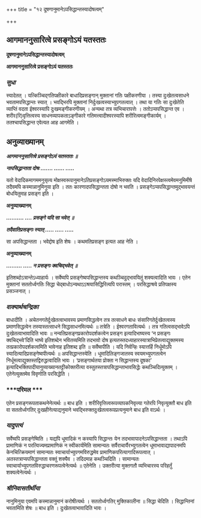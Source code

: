 +++
title = "१२ दूषणानुमानेऽपसिद्धान्तस्यादोषत्वम्"

+++


## आगमाननुसारित्वे प्रसङ्गोऽयं यतस्ततः

**दूषणानुमानेऽपसिद्धान्तस्यादोषत्वम्**

**आगमाननुसारित्वे प्रसङ्गोऽयं यतस्ततः**

### ***सुधा***

स्यादेतत् । यत्किञ्चिद्गतिपक्षीकारे बाधादिप्रसङ्गान् मुक्तानां गतिः पक्षीकरणीया । तस्या दुःखेतत्वसाधने भवतामपसिद्धान्तः स्यात् । भवद्भिरपि मुक्तानां निर्दुःखत्वस्याभ्युपगतत्वात् । तथा या गतिः सा दुःखेतेति व्याप्तिं वदता ईश्वरस्यापि दुःखमङ्गीकरणीयम् । अन्यथा तत्र व्यभिचारापत्तेः । ततोऽप्यपसिद्धान्त एव । शरीर(रि)वृत्तित्वस्य साधनव्यापकताऽङ्गीकारे गतिमत्त्वादीश्वरस्यापि शरीरित्वमङ्गीकार्यम् । ततश्चापसिद्धान्त एवेत्यत आह आगमेति ।

## **अनुव्याख्यानम्**

***आगमाननुसारित्वे प्रसङ्गोऽयं यतस्ततः ॥***

***नापसिद्धान्तता दोषः ....... ...... .....***

यतो वेदादिकमागममनुसृत्य मोक्षस्वरूपानुमानेऽतिप्रसङ्गोऽयमस्माभिरुक्तः यदि वेदादिनिरपेक्षस्त्वमेवमनुमिमीषे तदैवमपि कस्मान्नानुमिनुया इति । ततः कारणादपसिद्धान्तता दोषो न भवति । प्रसङ्गेऽप्यपसिद्धान्तमुद्भावयन्तं बोधयितुमाह प्रसङ्ग इति ।

**अनुव्याख्यानम्**

***.......... .... प्रसङ्गे यदि सा भवेत् ॥***

***तदैवातिप्रसङ्गः स्यात् ..... ..... .....***

सा अपसिद्धान्तता । भवेद्दोष इति शेषः । कथमतिप्रसङ्ग इत्यत आह नेति ।

**अनुव्याख्यानम्**

***......... ..... न प्रसङ्गः क्वचिद्भवेत् ॥***

इतिशब्दोऽत्रान्तेऽध्याहार्यः । सर्वेष्वपि प्रसङ्गेष्वपसिद्धान्तस्य कथञ्चिदुद्भावयितुं शक्यत्वादिति भावः । एतेन मुक्तानां सततोर्ध्वगतिः सिद्धा चेद्बाधोऽन्यथाऽऽश्रयासिद्धिरित्यपि परास्तम् । परसिद्धाश्रये प्रतिपक्षस्य प्रसञ्जनात् ।

### ***वाक्यार्थचन्द्रिका***

बाधादीति । अचेतनगतेर्दुःखेतत्वाभावस्य प्रमाणसिद्धत्वेन तत्र तत्साधने बाधः संसारिगतेर्दुःखेतत्वस्य प्रमाणसिद्धत्वेन तस्यास्तत्साधने सिद्धसाधनमित्यर्थः ॥ तत्रेति । ईश्वरगतावित्यर्थः । तत्र गतित्वसद्भावेऽपि दुःखेतत्वाभावादिति भावः ॥ नन्वतिप्रसङ्गप्रकारोपदर्शकत्वेन प्रसङ्ग इत्यादिभाष्यस्य ‘न प्रसङ्गः क्वचिद्भवे’दिति भाष्ये इतिशब्देन भवितव्यमिति तदभावो दोष इत्यतस्तदध्याहारस्यात्राभिप्रेतत्वाद्युक्तमस्य तत्प्रकारोपदर्शकत्वमिति भावेनाह इतिशब्द इति ॥ सर्वेष्वपीति । यदि निर्वन्हिः स्यात्तर्हि निर्धूमोऽपि स्यादित्यादिप्रसङ्गेष्वपीत्यर्थः ॥ अपसिद्धान्तस्येति । धूमादिलिङ्गजातस्य स्वयमभ्युपगतत्वेन निर्धूमत्वाद्युक्तस्तद्विरुद्धत्वादिति भावः । ‘प्रसङ्गार्थतया प्रोक्ता न सिद्धान्तस्य दूषका’ इत्यादिभक्तिपादीयानुव्याख्यानतट्टीकोक्तरीत्या वस्तुतस्तत्रापसिद्धान्ताभावसिद्धेः कथञ्चिदित्युक्तम् । एतेनेत्युक्तमेव विवृणोति परसिद्धेति ।

### ***परिमल ***

एतेन प्रसङ्गरूपताकथनेनेत्यर्थः ॥ बाध इति । शरीरिवृत्तित्वरूपव्यापकनिवृत्त्या गतेरपि निवृत्युक्तौ बाध इति वा सततोर्ध्वगतिर् दुःखहीनेत्याद्यनुमाने भवद्भिरुक्तदुःखेतत्वरूपप्रत्यनुमाने बाध इति वाऽर्थः ।

### ***यादुपत्यं***

सर्वेष्वपि प्रसङ्गेष्विति । यद्यपि धूमादिकं न कस्यापि सिद्धान्तः येन तदभावापादनेऽपसिद्धान्तता । तथाऽपि प्रामाणिकं न परत्यिज्यमप्रामाणिकं न स्वीकार्यमिति सामान्यतः सर्वैराचार्यैरभ्युगतत्वेन धूमाभावाद्यापादनमपि केनचित्क्रियमाणं सामान्यतः स्वाचार्याभ्युपगमविरुद्धमेव प्रामाणिकपरित्यागादिरूपत्वात् । अतस्तत्राप्यपसिद्धान्तता वक्तुं शक्यैव । तदिदमाह कथञ्चिदिति । सामान्यतः स्वाचार्याभ्युपगतविरुद्धाचरणरूपत्वेनेत्यर्थः ॥ एतेनेति । उक्तरीत्या मुक्तगतौ व्यभिचारस्य परिहर्तुं शक्यत्वेनेत्यर्थः ।

### ***श्रीनिवासतीर्थीया***

नानुमिनुया एवमपि कस्मान्नानुमानं करोषीत्यर्थः । सततोर्ध्वगतिर् मुक्तिकालीना ॥ सिद्धा चेदिति । सिद्धान्तिनां भवतामिति शेषः ॥ बाध इति । दुःखेतत्वाभावादिति भावः ।

